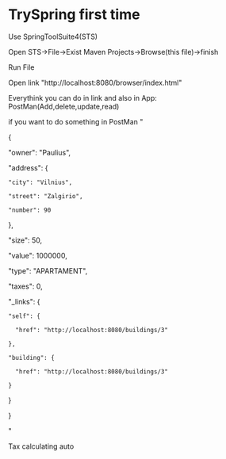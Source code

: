 # TrySpring first time

Use SpringToolSuite4(STS)

Open STS->File->Exist Maven Projects->Browse(this file)->finish

Run File

Open link "http://localhost:8080/browser/index.html"

Everythink you can do in link and also in App: PostMan(Add,delete,update,read)

if you want to do something in PostMan "

{

  "owner": "Paulius",
  
  "address": {
  
    "city": "Vilnius",
    
    "street": "Zalgirio",
    
    "number": 90
    
  },
  
  "size": 50,
  
  "value": 1000000,
  
  "type": "APARTAMENT",
  
  "taxes": 0,
  
  "_links": {
  
    "self": {
    
      "href": "http://localhost:8080/buildings/3"
      
    },
    
    "building": {
    
      "href": "http://localhost:8080/buildings/3"
      
    }
    
  }
  
}

"

Tax calculating auto

